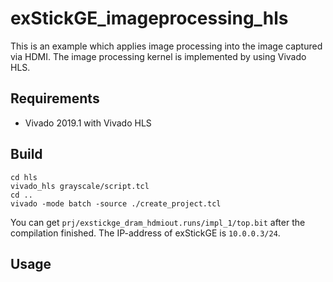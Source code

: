 # exStickGE_imageprocessing_hls

This is an example which applies image processing into the image captured via HDMI. The image processing kernel is implemented by using Vivado HLS.

## Requirements
- Vivado 2019.1 with Vivado HLS

## Build

```
cd hls
vivado_hls grayscale/script.tcl
cd ..
vivado -mode batch -source ./create_project.tcl
```

You can get `prj/exstickge_dram_hdmiout.runs/impl_1/top.bit` after the compilation finished.
The IP-address of exStickGE is `10.0.0.3/24`.

## Usage


